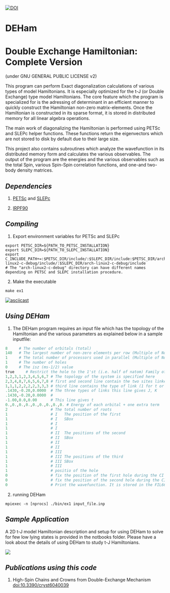 [![DOI](https://zenodo.org/badge/doi/10.5281/zenodo.20450.svg)](http://dx.doi.org/10.5281/zenodo.20450)

# DEHam

Double Exchange Hamiltonian: Complete Version
=============================================

(under GNU GENERAL PUBLIC LICENSE v2)

This program can perform Exact diagonalization calculations of various types of
model Hamiltonians. It is especially optimized for the t-J (or Double Exchange)
type model Hamiltonians. The core feature which the program is specialized for
is the adressing of determinant in an efficient manner to quickly construct the
Hamiltonian non-zero matrix-elements. Once the Hamiltonian is constructed in 
its sparse format, it is stored in distributed memory for all linear algebra
operations.

The main work of diagonalizing the Hamiltonian is performed using PETSc and
SLEPc helper functions. These functions return the eigenvectors which are 
not stored to disk by default due to their large size. 

This project also contains subroutines which analyze the wavefunction in 
its distributed memory form and calculates the various observables. The
output of the program are the energies and the various observables such as 
the total Spin, various Spin-Spin correlation functions, and one-and two-body
density matrices.

_Dependencies_
---------------

  1. [PETSc](https://www.mcs.anl.gov/petsc/documentation/installation.html) and [SLEPc](http://slepc.upv.es/documentation/instal.htm)

  2. [IRPF90](https://github.com/scemama/irpf90)

_Compiling_
------------

  1. Export environment variables for PETSc and SLEPc

```shell
export PETSC_DIR=${PATH_TO_PETSC_INSTALLATION}
export SLEPC_DIR=${PATH_TO_SLEPC_INSTALLATION}
export C_INCLUDE_PATH+=:$PETSC_DIR/include/:$SLEPC_DIR/include:$PETSC_DIR/arch-linux2-c-debug/include/:$SLEPC_DIR/arch-linux2-c-debug/include
# The "arch-linux2-c-debug" directory can have different names depending on PETSC and SLEPC installation procedure.
```


  2. Make the executable

```shell
make ex1
```

[![asciicast](https://asciinema.org/a/Ng3tSNDoWBkV5C9ZYvbxCW43B.png)](https://asciinema.org/a/Ng3tSNDoWBkV5C9ZYvbxCW43B)


_Using DEHam_
---------------

  1. The DEHam program requires an input file which 
   has the topology of the Hamiltonian and the various parameters
   as explained below in a sample inputfile:

```python
8     # The number of orbitals (total)
140   # The largest number of non-zero elements per row (Multiple of Ndet)
1     # The total number of processors used in parallel (Multiple of Ndet)
1     # The number of holes
0     # The isz (ms-1/2) value
true     # Restrict the hole to the 1'st (i.e. half of natom) Family of states. *false* for no restrictions
1,2,3,1,2,3,4,5,6,7	# The topology of the system is specified here
2,3,4,8,7,6,5,6,7,8	# first and second line contain the two sites linked
1,1,1,2,2,2,2,3,3,3	# third line contains the type of link (1 for t or J, 2 for K and 3 for none)
.1430,-0.20,0.0000	# The three types of links this line gives J, K
.1430,-0.20,0.0000	# 
-1.00,0.0,0.00		# This line gives t
0.,0.,0.,0.,0.,0.,0.,0.,0. # Energy of each orbital + one extra term
2                   # The total number of roots
1                   # I   The position of the first
1                   # I   SBox
1                   # I
1                   # I
1                   # II  The positions of the second
1                   # II  SBox
1                   # II
1                   # II
1                   # III
1                   # III The positions of the third
1                   # III SBox
1                   # III
1                   # positio of the hole
0                   # fix the position of the first hole during the CI
0                   # fix the position of the second hole during the CI
0                   # Print the wavefunction. It is stored in the FIL666 file after the run
```

  2. running DEHam

```shell
mpiexec -n [nprocs] ./bin/ex1 input_file.inp
```

_Sample Application_
--------------------

A 2D t-J model Hamiltonian description and setup for using DEHam to solve for few low lying states
is provided in the notbooks folder. Please have a look about the details of using DEHam to study
t-J Hamiltonians.

![](https://raw.githubusercontent.com/v1j4y/DEHam/master/notebooks/graph.png)


_Publications using this code_
-------------------------------

  1. High-Spin Chains and Crowns from Double-Exchange Mechanism [doi:10.3390/cryst6040039](http://www.dx.doi.org/10.3390/cryst6040039)
